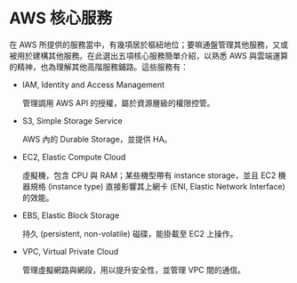 # AWS 核心服務

在 AWS 所提供的服務當中，有幾項居於樞紐地位；要嘛通盤管理其他服務，又或被用於建構其他服務。在此選出五項核心服務簡單介紹，以熟悉 AWS 與雲端運算的精神，也為理解其他高階服務鋪路。這些服務有：

* IAM, Identity and Access Management

	管理調用 AWS API 的授權，屬於資源層級的權限控管。

* S3, Simple Storage Service
 
	AWS 內的 Durable Storage，並提供 HA。

* EC2, Elastic Compute Cloud

	虛擬機，包含 CPU 與 RAM；某些機型帶有 instance storage，並且 EC2 機器規格 (instance type) 直接影響其上網卡 (ENI, Elastic Network Interface) 的效能。 

* EBS, Elastic Block Storage

	持久 (persistent, non-volatile) 磁碟，能掛載至 EC2 上操作。

* VPC, Virtual Private Cloud

	管理虛擬網路與網段，用以提升安全性，並管理 VPC 間的通信。 
